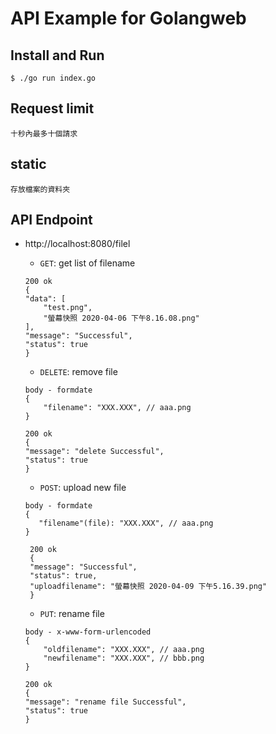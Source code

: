 # API Example for Golangweb

## Install and Run
```shell
$ ./go run index.go
```
## Request limit
```
十秒內最多十個請求
```
## static
```
存放檔案的資料夾
```


## API Endpoint
- http://localhost:8080/filel
    - `GET`: get list of filename
    ```
    200 ok 
    {
    "data": [
        "test.png",
        "螢幕快照 2020-04-06 下午8.16.08.png"
    ],
    "message": "Successful",
    "status": true
    }
    ```
    
    - `DELETE`: remove file
    ```
    body - formdate
    {
        "filename": "XXX.XXX", // aaa.png
    }
    ```
    ```
    200 ok
    {
    "message": "delete Successful",
    "status": true
    }
    ```


    - `POST`: upload new file
    ```
    body - formdate
    {
       "filename"(file): "XXX.XXX", // aaa.png
    }
    ```
   ```
    200 ok 
    {
    "message": "Successful",
    "status": true,
    "uploadfilename": "螢幕快照 2020-04-09 下午5.16.39.png"
    }
    ```
    - `PUT`: rename file
    ```
    body - x-www-form-urlencoded
    {
        "oldfilename": "XXX.XXX", // aaa.png
        "newfilename": "XXX.XXX", // bbb.png
    }
    ```
    ```
    200 ok
    {
    "message": "rename file Successful",
    "status": true
    }       
    ```


